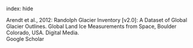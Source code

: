 index: hide

<div class="Citation">

  <div class="Citation-body">
    <div class="Citation-text">Arendt et al., 2012: Randolph Glacier Inventory [v2.0]: A Dataset of Global Glacier Outlines. Global Land Ice Measurements from Space, Boulder Colorado, USA. Digital Media. <span class="Article-journal"></span><span class="Article-volume"></span></div>
    <div class="Citation-links">
      <div class="CitationLink" data-href="https://scholar.google.com/scholar?q=Randolph+Glacier+Inventory+%5Bv2.0%5D%3A+A+Dataset+of+Global+Glacier+Outlines.+Global+Land+Ice+Measurements+from+Space%2C+Boulder+Colorado%2C+USA.+Digital+Media">
        <div class="CitationLink-icon CitationLink-Scholar"></div>
        <div class="CitationLink-text">Google Scholar</div>
      </div>
    </div>
  </div>
</div>


<div class="Citation-copy">

</div>